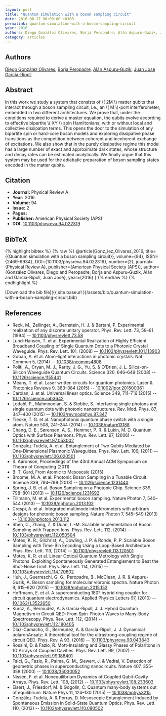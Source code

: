 ```yaml
---
layout: post
title: "Quantum simulation with a boson sampling circuit"
date: 2016-08-17 00:00:00 +0100
permalink: quantum-simulation-with-a-boson-sampling-circuit
year: 2016
authors: Diego González Olivares, Borja Peropadre, Alán Aspuru-Guzik, Juan José García-Ripoll
category: articles
---
```

 
## Authors
[Diego González Olivares](authors/diego-gonzalez-olivares), [Borja Peropadre](authors/borja-peropadre), [Alán Aspuru-Guzik](authors/alan-aspuru-guzik), [Juan José García-Ripoll](authors/juan-jose-garcia-ripoll)
 
## Abstract
In this work we study a system that consists of \\( 2M \\) matter qubits that interact through a boson sampling circuit, i.e., an \\( M \\)-port interferometer, embedded in two different architectures. We prove that, under the conditions required to derive a master equation, the qubits evolve according to effective bipartite \\( XY \\) spin Hamiltonians, with or without local and collective dissipation terms. This opens the door to the simulation of any bipartite spin or hard-core boson models and exploring dissipative phase transitions as the competition between coherent and incoherent exchange of excitations. We also show that in the purely dissipative regime this model has a large number of exact and approximate dark states, whose structure and decay rates can be estimated analytically. We finally argue that this system may be used for the adiabatic preparation of boson sampling states encoded in the matter qubits.
 
## Citation
- **Journal:** Physical Review A
- **Year:** 2016
- **Volume:** 94
- **Issue:** 2
- **Pages:** 
- **Publisher:** American Physical Society (APS)
- **DOI:** [10.1103/physreva.94.022319](https://doi.org/10.1103/physreva.94.022319)
 
## BibTeX
{% highlight bibtex %}
{% raw %}
@article{Gonz_lez_Olivares_2016,
  title={{Quantum simulation with a boson sampling circuit}},
  volume={94},
  ISSN={2469-9934},
  DOI={10.1103/physreva.94.022319},
  number={2},
  journal={Physical Review A},
  publisher={American Physical Society (APS)},
  author={González Olivares, Diego and Peropadre, Borja and Aspuru-Guzik, Alán and García-Ripoll, Juan José},
  year={2016}
}
{% endraw %}
{% endhighlight %}
 
[Download the bib file]({{ site.baseurl }}/assets/bib/quantum-simulation-with-a-boson-sampling-circuit.bib)
 
## References
- Reck, M., Zeilinger, A., Bernstein, H. J. & Bertani, P. Experimental realization of any discrete unitary operator. Phys. Rev. Lett. 73, 58–61 (1994) -- [10.1103/physrevlett.73.58](https://doi.org/10.1103/physrevlett.73.58)
- Lund-Hansen, T. et al. Experimental Realization of Highly Efficient Broadband Coupling of Single Quantum Dots to a Photonic Crystal Waveguide. Phys. Rev. Lett. 101, (2008) -- [10.1103/physrevlett.101.113903](https://doi.org/10.1103/physrevlett.101.113903)
- Goban, A. et al. Atom–light interactions in photonic crystals. Nat Commun 5, (2014) -- [10.1038/ncomms4808](https://doi.org/10.1038/ncomms4808)
- Politi, A., Cryan, M. J., Rarity, J. G., Yu, S. & O’Brien, J. L. Silica-on-Silicon Waveguide Quantum Circuits. Science 320, 646–649 (2008) -- [10.1126/science.1155441](https://doi.org/10.1126/science.1155441)
- Meany, T. et al. Laser written circuits for quantum photonics. Laser &amp; Photonics Reviews 9, 363–384 (2015) -- [10.1002/lpor.201500061](https://doi.org/10.1002/lpor.201500061)
- Carolan, J. et al. Universal linear optics. Science 349, 711–716 (2015) -- [10.1126/science.aab3642](https://doi.org/10.1126/science.aab3642)
- Lodahl, P., Mahmoodian, S. & Stobbe, S. Interfacing single photons and single quantum dots with photonic nanostructures. Rev. Mod. Phys. 87, 347–400 (2015) -- [10.1103/revmodphys.87.347](https://doi.org/10.1103/revmodphys.87.347)
- Tiecke, T. G. et al. Nanophotonic quantum phase switch with a single atom. Nature 508, 241–244 (2014) -- [10.1038/nature13188](https://doi.org/10.1038/nature13188)
- Chang, D. E., Sørensen, A. S., Hemmer, P. R. & Lukin, M. D. Quantum Optics with Surface Plasmons. Phys. Rev. Lett. 97, (2006) -- [10.1103/physrevlett.97.053002](https://doi.org/10.1103/physrevlett.97.053002)
- Gonzalez-Tudela, A. et al. Entanglement of Two Qubits Mediated by One-Dimensional Plasmonic Waveguides. Phys. Rev. Lett. 106, (2011) -- [10.1103/physrevlett.106.020501](https://doi.org/10.1103/physrevlett.106.020501)
- S. Aaronson, Proceedings of the 43rd Annual ACM Symposium on Theory of Computing (2011)
- B. T. Gard, From Atomic to Mesoscale (2015)
- Broome, M. A. et al. Photonic Boson Sampling in a Tunable Circuit. Science 339, 794–798 (2013) -- [10.1126/science.1231440](https://doi.org/10.1126/science.1231440)
- Spring, J. B. et al. Boson Sampling on a Photonic Chip. Science 339, 798–801 (2013) -- [10.1126/science.1231692](https://doi.org/10.1126/science.1231692)
- Tillmann, M. et al. Experimental boson sampling. Nature Photon 7, 540–544 (2013) -- [10.1038/nphoton.2013.102](https://doi.org/10.1038/nphoton.2013.102)
- Crespi, A. et al. Integrated multimode interferometers with arbitrary designs for photonic boson sampling. Nature Photon 7, 545–549 (2013) -- [10.1038/nphoton.2013.112](https://doi.org/10.1038/nphoton.2013.112)
- Shen, C., Zhang, Z. & Duan, L.-M. Scalable Implementation of Boson Sampling with Trapped Ions. Phys. Rev. Lett. 112, (2014) -- [10.1103/physrevlett.112.050504](https://doi.org/10.1103/physrevlett.112.050504)
- Motes, K. R., Gilchrist, A., Dowling, J. P. & Rohde, P. P. Scalable Boson Sampling with Time-Bin Encoding Using a Loop-Based Architecture. Phys. Rev. Lett. 113, (2014) -- [10.1103/physrevlett.113.120501](https://doi.org/10.1103/physrevlett.113.120501)
- Motes, K. R. et al. Linear Optical Quantum Metrology with Single Photons: Exploiting Spontaneously Generated Entanglement to Beat the Shot-Noise Limit. Phys. Rev. Lett. 114, (2015) -- [10.1103/physrevlett.114.170802](https://doi.org/10.1103/physrevlett.114.170802)
- Huh, J., Guerreschi, G. G., Peropadre, B., McClean, J. R. & Aspuru-Guzik, A. Boson sampling for molecular vibronic spectra. Nature Photon 9, 615–620 (2015) -- [10.1038/nphoton.2015.153](https://doi.org/10.1038/nphoton.2015.153)
- Hoffmann, E. et al. A superconducting 180° hybrid ring coupler for circuit quantum electrodynamics. Applied Physics Letters 97, (2010) -- [10.1063/1.3522650](https://doi.org/10.1063/1.3522650)
- Kurcz, A., Bermudez, A. & García-Ripoll, J. J. Hybrid Quantum Magnetism in Circuit QED: From Spin-Photon Waves to Many-Body Spectroscopy. Phys. Rev. Lett. 112, (2014) -- [10.1103/physrevlett.112.180405](https://doi.org/10.1103/physrevlett.112.180405)
- Díaz-Camacho, G., Bermudez, A. & García-Ripoll, J. J. Dynamical polaronAnsatz: A theoretical tool for the ultrastrong-coupling regime of circuit QED. Phys. Rev. A 93, (2016) -- [10.1103/physreva.93.043843](https://doi.org/10.1103/physreva.93.043843)
- Rossini, D. & Fazio, R. Mott-Insulating and Glassy Phases of Polaritons in 1D Arrays of Coupled Cavities. Phys. Rev. Lett. 99, (2007) -- [10.1103/physrevlett.99.186401](https://doi.org/10.1103/physrevlett.99.186401)
- Falci, G., Fazio, R., Palma, G. M., Siewert, J. & Vedral, V. Detection of geometric phases in superconducting nanocircuits. Nature 407, 355–358 (2000) -- [10.1038/35030052](https://doi.org/10.1038/35030052)
- Nissen, F. et al. Nonequilibrium Dynamics of Coupled Qubit-Cavity Arrays. Phys. Rev. Lett. 108, (2012) -- [10.1103/physrevlett.108.233603](https://doi.org/10.1103/physrevlett.108.233603)
- Eisert, J., Friesdorf, M. & Gogolin, C. Quantum many-body systems out of equilibrium. Nature Phys 11, 124–130 (2015) -- [10.1038/nphys3215](https://doi.org/10.1038/nphys3215)
- González-Tudela, A. & Porras, D. Mesoscopic Entanglement Induced by Spontaneous Emission in Solid-State Quantum Optics. Phys. Rev. Lett. 110, (2013) -- [10.1103/physrevlett.110.080502](https://doi.org/10.1103/physrevlett.110.080502)

